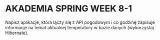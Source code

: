 # AKADEMIA SPRING WEEK 8-1


Napisz aplikacje, która łączy się z API pogodowym i co godzinę zapisuje informacje na temat aktualnej temperatury w bazie danych (wykorzystaj Hibernate).

